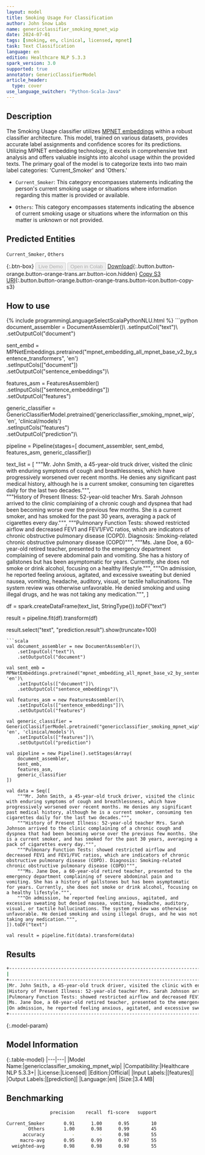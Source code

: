 ```yaml
---
layout: model
title: Smoking Usage For Classification
author: John Snow Labs
name: genericclassifier_smoking_mpnet_wip
date: 2024-07-01
tags: [smoking, en, clinical, licensed, mpnet]
task: Text Classification
language: en
edition: Healthcare NLP 5.3.3
spark_version: 3.0
supported: true
annotator: GenericClassifierModel
article_header:
  type: cover
use_language_switcher: "Python-Scala-Java"
---
```


## Description

The Smoking Usage classifier utilizes [MPNET embeddings](https://sparknlp.org/2023/08/29/mpnet_embedding_all_mpnet_base_v2_by_sentence_transformers_en.html) within a robust classifier architecture.
This model, trained on various datasets, provides accurate label assignments and confidence scores for its predictions. Utilizing MPNET embedding technology, it excels in comprehensive text analysis and offers valuable insights into alcohol usage within the provided texts. The primary goal of the model is to categorize texts into two main label categories: 'Current_Smoker' and 'Others.'

- `Current_Smoker`: This category encompasses statements indicating the person's current smoking usage or situations where information regarding this matter is provided or available.

- `Others`: This category encompasses statements indicating the absence of current smoking usage or situations where the information on this matter is unknown or not provided.

## Predicted Entities

`Current_Smoker`, `Others`

{:.btn-box}
<button class="button button-orange" disabled>Live Demo</button>
<button class="button button-orange" disabled>Open in Colab</button>
[Download](https://s3.amazonaws.com/auxdata.johnsnowlabs.com/clinical/models/genericclassifier_smoking_mpnet_wip_en_5.3.3_3.0_1719842097697.zip){:.button.button-orange.button-orange-trans.arr.button-icon.hidden}
[Copy S3 URI](s3://auxdata.johnsnowlabs.com/clinical/models/genericclassifier_smoking_mpnet_wip_en_5.3.3_3.0_1719842097697.zip){:.button.button-orange.button-orange-trans.button-icon.button-copy-s3}

## How to use



<div class="tabs-box" markdown="1">
{% include programmingLanguageSelectScalaPythonNLU.html %}
```python
document_assembler = DocumentAssembler()\
    .setInputCol("text")\
    .setOutputCol("document")
        
sent_embd = MPNetEmbeddings.pretrained("mpnet_embedding_all_mpnet_base_v2_by_sentence_transformers", 'en')\
    .setInputCols(["document"])\
    .setOutputCol("sentence_embeddings")\

features_asm = FeaturesAssembler()\
    .setInputCols(["sentence_embeddings"])\
    .setOutputCol("features")
      
generic_classifier = GenericClassifierModel.pretrained('genericclassifier_smoking_mpnet_wip', 'en', 'clinical/models')\
    .setInputCols("features")\
    .setOutputCol("prediction")\

pipeline = Pipeline(stages=[
        document_assembler,
        sent_embd,
        features_asm,
        generic_classifier])

text_list = [
    """Mr. John Smith, a 45-year-old truck driver, visited the clinic with enduring symptoms of cough and breathlessness, which have progressively worsened over recent months. He denies any significant past medical history, although he is a current smoker, consuming ten cigarettes daily for the last two decades.""",  
    """History of Present Illness: 52-year-old teacher Mrs. Sarah Johnson arrived to the clinic complaining of a chronic cough and dyspnea that had been becoming worse over the previous few months. She is a current smoker, and has smoked for the past 30 years, averaging a pack of cigarettes every day.""",
    """Pulmonary Function Tests: showed restricted airflow and decreased FEV1 and FEV1/FVC ratios, which are indicators of chronic obstructive pulmonary disease (COPD). Diagnosis: Smoking-related chronic obstructive pulmonary disease (COPD)""",
    """Ms. Jane Doe, a 60-year-old retired teacher, presented to the emergency department complaining of severe abdominal pain and vomiting. She has a history of gallstones but has been asymptomatic for years. Currently, she does not smoke or drink alcohol, focusing on a healthy lifestyle.""",
    """On admission, he reported feeling anxious, agitated, and excessive sweating but denied nausea, vomiting, headache, auditory, visual, or tactile hallucinations. The system review was otherwise unfavorable. He denied smoking and using illegal drugs, and he was not taking any medication.""",
]

df = spark.createDataFrame(text_list, StringType()).toDF("text")

result = pipeline.fit(df).transform(df)

result.select("text", "prediction.result").show(truncate=100)
```
```scala
val document_assembler = new DocumentAssembler()\
    .setInputCol("text")\
    .setOutputCol("document")
        
val sent_emb = MPNetEmbeddings.pretrained("mpnet_embedding_all_mpnet_base_v2_by_sentence_transformers", 'en')\
    .setInputCols(["document"])\
    .setOutputCol("sentence_embeddings")\

val features_asm = new FeaturesAssembler()\
    .setInputCols(["sentence_embeddings"])\
    .setOutputCol("features")

val generic_classifier = GenericClassifierModel.pretrained("genericclassifier_smoking_mpnet_wip", 'en', 'clinical/models')\
    .setInputCols(["features"])\
    .setOutputCol("prediction")

val pipeline = new Pipeline().setStages(Array(
    document_assembler,
    sent_emb,
    features_asm,
    generic_classifier    
])

val data = Seq([
    """Mr. John Smith, a 45-year-old truck driver, visited the clinic with enduring symptoms of cough and breathlessness, which have progressively worsened over recent months. He denies any significant past medical history, although he is a current smoker, consuming ten cigarettes daily for the last two decades.""",  
    """History of Present Illness: 52-year-old teacher Mrs. Sarah Johnson arrived to the clinic complaining of a chronic cough and dyspnea that had been becoming worse over the previous few months. She is a current smoker, and has smoked for the past 30 years, averaging a pack of cigarettes every day.""",
    """Pulmonary Function Tests: showed restricted airflow and decreased FEV1 and FEV1/FVC ratios, which are indicators of chronic obstructive pulmonary disease (COPD). Diagnosis: Smoking-related chronic obstructive pulmonary disease (COPD)""",
    """Ms. Jane Doe, a 60-year-old retired teacher, presented to the emergency department complaining of severe abdominal pain and vomiting. She has a history of gallstones but has been asymptomatic for years. Currently, she does not smoke or drink alcohol, focusing on a healthy lifestyle.""",
    """On admission, he reported feeling anxious, agitated, and excessive sweating but denied nausea, vomiting, headache, auditory, visual, or tactile hallucinations. The system review was otherwise unfavorable. He denied smoking and using illegal drugs, and he was not taking any medication.""",
]).toDF("text")

val result = pipeline.fit(data).transform(data)
```
</div>

## Results

```bash
+----------------------------------------------------------------------------------------------------+----------------+
|                                                                                                text|          result|
+----------------------------------------------------------------------------------------------------+----------------+
|Mr. John Smith, a 45-year-old truck driver, visited the clinic with enduring symptoms of cough an...|[Current_Smoker]|
|History of Present Illness: 52-year-old teacher Mrs. Sarah Johnson arrived to the clinic complain...|[Current_Smoker]|
|Pulmonary Function Tests: showed restricted airflow and decreased FEV1 and FEV1/FVC ratios, which...|[Current_Smoker]|
|Ms. Jane Doe, a 60-year-old retired teacher, presented to the emergency department complaining of...|        [Others]|
|On admission, he reported feeling anxious, agitated, and excessive sweating but denied nausea, vo...|        [Others]|
+----------------------------------------------------------------------------------------------------+----------------+
```

{:.model-param}
## Model Information

{:.table-model}
|---|---|
|Model Name:|genericclassifier_smoking_mpnet_wip|
|Compatibility:|Healthcare NLP 5.3.3+|
|License:|Licensed|
|Edition:|Official|
|Input Labels:|[features]|
|Output Labels:|[prediction]|
|Language:|en|
|Size:|3.4 MB|

## Benchmarking

```bash
                precision    recall  f1-score   support

Current_Smoker       0.91      1.00      0.95        10
        Others       1.00      0.98      0.99        45
      accuracy          -         -      0.98        55
     macro-avg       0.95      0.99      0.97        55
  weighted-avg       0.98      0.98      0.98        55
```